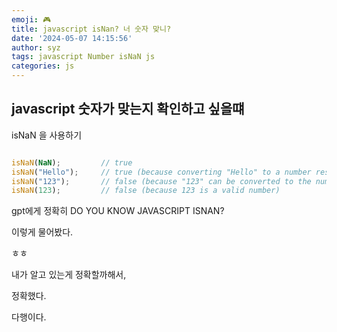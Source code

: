 ```yaml
---
emoji: 🎮
title: javascript isNan? 너 숫자 맞니?
date: '2024-05-07 14:15:56'
author: syz
tags: javascript Number isNaN js
categories: js
---
```


## javascript 숫자가 맞는지 확인하고 싶을떄

isNaN 을 사용하기

```javascript

isNaN(NaN);         // true
isNaN("Hello");     // true (because converting "Hello" to a number results in NaN)
isNaN("123");       // false (because "123" can be converted to the number 123)
isNaN(123);         // false (because 123 is a valid number)

```

gpt에게 정확히 DO YOU KNOW JAVASCRIPT ISNAN?

이렇게 물어봤다.

ㅎㅎ

내가 알고 있는게 정확할까해서,

정확했다.

다행이다.